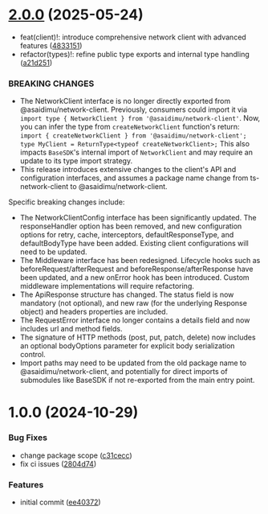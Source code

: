 # [2.0.0](https://github.com/asaidimu/network-client/compare/v1.0.0...v2.0.0) (2025-05-24)


* feat(client)!: introduce comprehensive network client with advanced features ([4833151](https://github.com/asaidimu/network-client/commit/48331514f2c17dd46a6b73224c23c035ed4b3fbf))
* refactor(types)!: refine public type exports and internal type handling ([a21d251](https://github.com/asaidimu/network-client/commit/a21d25127df3e4cb7a9a304497124316f12d755b))


### BREAKING CHANGES

* The NetworkClient interface is no longer directly exported from @asaidimu/network-client.
Previously, consumers could import it via `import type { NetworkClient } from '@asaidimu/network-client'`.
Now, you can infer the type from `createNetworkClient` function's return:
`import { createNetworkClient } from '@asaidimu/network-client';`
`type MyClient = ReturnType<typeof createNetworkClient>;`
This also impacts `BaseSDK`'s internal import of `NetworkClient` and may require an update to its type import strategy.
* This release introduces extensive changes to the client's API and configuration interfaces, and assumes a package name change from ts-network-client to @asaidimu/network-client.

Specific breaking changes include:
- The NetworkClientConfig interface has been significantly updated. The responseHandler option has been removed, and new configuration options for retry, cache, interceptors, defaultResponseType, and defaultBodyType have been added. Existing client configurations will need to be updated.
- The Middleware interface has been redesigned. Lifecycle hooks such as beforeRequest/afterRequest and beforeResponse/afterResponse have been updated, and a new onError hook has been introduced. Custom middleware implementations will require refactoring.
- The ApiResponse structure has changed. The status field is now mandatory (not optional), and new raw (for the underlying Response object) and headers properties are included.
- The RequestError interface no longer contains a details field and now includes url and method fields.
- The signature of HTTP methods (post, put, patch, delete) now includes an optional bodyOptions parameter for explicit body serialization control.
- Import paths may need to be updated from the old package name to @asaidimu/network-client, and potentially for direct imports of submodules like BaseSDK if not re-exported from the main entry point.

# 1.0.0 (2024-10-29)


### Bug Fixes

* change package scope ([c31cecc](https://github.com/asaidimu/network-client/commit/c31ceccb81ef7a114fac8d2c994aa0ee4a9249d9))
* fix ci issues ([2804d74](https://github.com/asaidimu/network-client/commit/2804d7496423f3f53fd0978f63e13394cf739f54))


### Features

* initial commit ([ee40372](https://github.com/asaidimu/network-client/commit/ee40372cb65d59b76ac1283eed0158b110290146))
